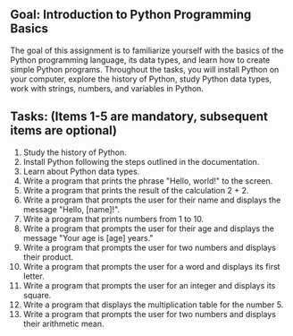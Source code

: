 ## Goal: Introduction to Python Programming Basics

The goal of this assignment is to familiarize yourself with the basics of the Python programming language, its data types, and learn how to create simple Python programs. Throughout the tasks, you will install Python on your computer, explore the history of Python, study Python data types, work with strings, numbers, and variables in Python.

## Tasks: (Items 1-5 are mandatory, subsequent items are optional)

1. Study the history of Python.
2. Install Python following the steps outlined in the documentation.
3. Learn about Python data types.
4. Write a program that prints the phrase "Hello, world!" to the screen.
5. Write a program that prints the result of the calculation 2 + 2.
6. Write a program that prompts the user for their name and displays the message "Hello, [name]!".
7. Write a program that prints numbers from 1 to 10.
8. Write a program that prompts the user for their age and displays the message "Your age is [age] years."
9. Write a program that prompts the user for two numbers and displays their product.
10. Write a program that prompts the user for a word and displays its first letter.
11. Write a program that prompts the user for an integer and displays its square.
12. Write a program that displays the multiplication table for the number 5.
13. Write a program that prompts the user for two numbers and displays their arithmetic mean.